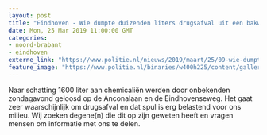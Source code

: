```yaml
---
layout: post
title: "Eindhoven - Wie dumpte duizenden liters drugsafval uit een bakwagen"
date: Mon, 25 Mar 2019 11:00:00 GMT
categories: 
- noord-brabant 
- eindhoven 
externe_link: "https://www.politie.nl/nieuws/2019/maart/25/09-wie-dumpte-duizenden-liters-drugsafval.html"
feature_image: "https://www.politie.nl/binaries/w400h225/content/gallery/politie/stockfotos/drugs/synthetische-drugs-2.jpg"
---
```


Naar schatting 1600 liter aan chemicaliën werden door onbekenden zondagavond geloosd op de Anconalaan en de Eindhovenseweg. Het gaat zeer waarschijnlijk om drugsafval en dat spul is erg belastend voor ons milieu. Wij zoeken degene(n) die dit op zijn geweten heeft en vragen mensen om informatie met ons te delen.
